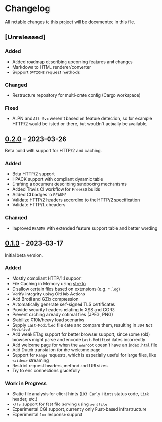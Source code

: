 # Changelog
All notable changes to this project will be documented in this file.

## [Unreleased]

### Added
- Added roadmap describing upcoming features and changes
- Markdown to HTML renderer/converter
- Support `OPTIONS` request methods

### Changed
- Restructure repository for multi-crate config (Cargo workspace)

### Fixed
- ALPN and `Alt-Svc` weren't based on feature detection, so for example HTTP/2
  would be listed on there, but wouldn't actually be available.

## [0.2.0](https://github.com/usadson/servente/releases/tag/v0.2.0) - 2023-03-26
Beta build with support for HTTP/2 and caching.

### Added
- Beta HTTP/2 support
- HPACK support with compliant dynamic table
- Drafting a document describing sandboxing mechanisms
- Added Travis CI workflow for `FreeBSD` builds
- Added CI badges to `README`
- Validate HTTP/2 headers according to the HTTP/2 specification
- Validate HTTP/1.x headers

### Changed
- Improved `README` with extended feature support table and better wording

## [0.1.0](https://github.com/usadson/servente/releases/tag/v0.1.0) - 2023-03-17
Initial beta version.

### Added
- Mostly compliant HTTP/1.1 support
- File Caching in Memory using [stretto](https://docs.rs/stretto/latest/stretto/)
- Disallow certain files based on extensions (e.g. `*.log`)
- Verify integrity using GitHub Actions
- Add Brotli and GZip compression
- Automatically generate self-signed TLS certificates
- Provide security headers relating to XSS and CORS
- Prevent caching already optimal files (JPEG, PNG)
- Stabilize C10k/heavy load scenarios
- Supply `Last-Modified` file date and compare them, resulting in `304 Not Modified`
- Add weak ETag support for better browser support, since some (old) browsers might parse and encode `Last-Modified` dates incorrectly
- Add welcome page for when the `wwwroot` doesn't have an `index.html` file
- Add Dutch translation for the welcome page
- Support for `Range` requests, which is especially useful for large files, like `<video>` streaming
- Restrict request headers, method and URI sizes
- Try to end connections gracefully

### Work in Progress
- Static file analysis for client hints (`103 Early Hints` status code, `Link` header, etc.)
- `ktls` support for fast file serving using `sendfile`
- Experimental CGI support, currently only Rust-based infrastructure
- Experimental `1xx` response supprot
